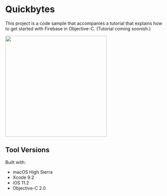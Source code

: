 # Quickbytes

This project is a code sample that accompanies a tutorial that explains how to get started with Firebase in Objective-C. (Tutorial coming soonish.)

<img src='https://s3.amazonaws.com/assets.quickbytes.io/uploads/tutorial_image/image/5/medium_completed.png' width='320'>

## Tool Versions

Built with:

* macOS High Sierra
* Xcode 9.2
* iOS 11.2
* Objective-C 2.0
